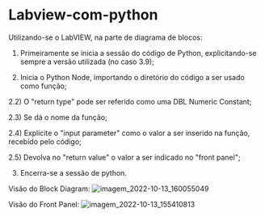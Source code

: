 # Labview-com-python

Utilizando-se o LabVIEW, na parte de diagrama de blocos:
1) Primeiramente se inicia a sessão do código de Python, explicitando-se sempre a versão utilizada (no caso 3.9);

2) Inicia o Python Node, importando o diretório do código a ser usado como função;

2.2) O "return type" pode ser referido como uma DBL Numeric Constant;

2.3) Se dá o nome da função;

2.4) Explicite o "input parameter" como o valor a ser inserido na função, recebido pelo código;

2.5) Devolva no "return value" o valor a ser indicado no "front panel";

3) Encerra-se a sessão de python.

Visão do Block Diagram:
![imagem_2022-10-13_160055049](https://user-images.githubusercontent.com/108031562/195684592-0c6c6ed6-6a95-4410-88cc-af1f654f5abb.png)

Visão do Front Panel:
![imagem_2022-10-13_155410813](https://user-images.githubusercontent.com/108031562/195682186-7378abfe-3477-4426-89d0-58097f588bea.png)



